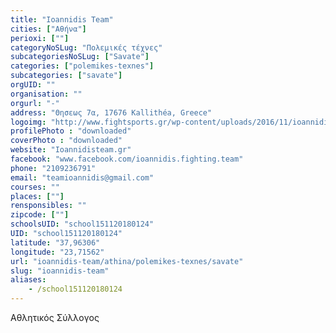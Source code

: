 ```yaml
---
title: "Ioannidis Team"
cities: ["Αθήνα"]
perioxi: [""]
categoryNoSLug: "Πολεμικές τέχνες"
subcategoriesNoSLug: ["Savate"]
categories: ["polemikes-texnes"]
subcategories: ["savate"]
orgUID: ""
organisation: ""
orgurl: "-"
address: "Θησεως 7α, 17676 Kallithéa, Greece"
logoimg: "http://www.fightsports.gr/wp-content/uploads/2016/11/ioannidis-team-logo.jpg"
profilePhoto : "downloaded"
coverPhoto : "downloaded"
website: "Ioannidisteam.gr"
facebook: "www.facebook.com/ioannidis.fighting.team"
phone: "2109236791"
email: "teamioannidis@gmail.com"
courses: ""
places: [""]
rensponsibles: ""
zipcode: [""]
schoolsUID: "school151120180124"
UID: "school151120180124"
latitude: "37,96306"
longitude: "23,71562"
url: "ioannidis-team/athina/polemikes-texnes/savate"
slug: "ioannidis-team"
aliases:
    - /school151120180124
---
```



Αθλητικός Σύλλογος

